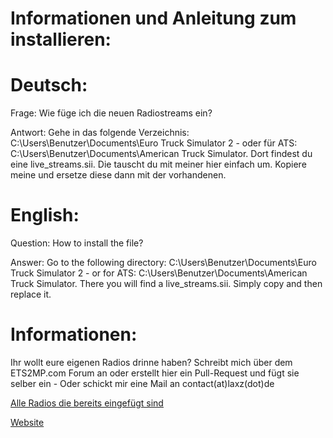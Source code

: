 Informationen und Anleitung zum installieren:
=============


Deutsch:
==============

Frage: Wie füge ich die neuen Radiostreams ein?

Antwort: Gehe in das folgende Verzeichnis: C:\Users\Benutzer\Documents\Euro Truck Simulator 2 - oder für ATS: C:\Users\Benutzer\Documents\American Truck Simulator.
Dort findest du eine live_streams.sii. Die tauscht du mit meiner hier einfach um. Kopiere meine und ersetze diese dann mit der vorhandenen.



English:
=====

Question: How to install the file?

Answer: Go to the following directory: C:\Users\Benutzer\Documents\Euro Truck Simulator 2 - or for ATS: C:\Users\Benutzer\Documents\American Truck Simulator.
There you will find a live_streams.sii. Simply copy and then replace it.



Informationen:
=====

Ihr wollt eure eigenen Radios drinne haben? Schreibt mich über dem ETS2MP.com Forum an oder erstellt hier ein Pull-Request und fügt sie selber ein - Oder schickt mir eine Mail an contact(at)laxz(dot)de

[Alle Radios die bereits eingefügt sind](https://github.com/LaxZ/Radiostreams-ETS2/blob/master/AlleRadios.txt)

[Website](http://laxz.de/ets2radiostreams)
